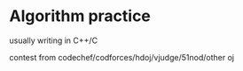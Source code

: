 # Algorithm practice

usually writing in C++/C

contest from codechef/codforces/hdoj/vjudge/51nod/other oj 
